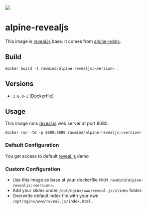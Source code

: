 [![](https://images.microbadger.com/badges/image/rawmind/alpine-revealjs.svg)](https://microbadger.com/images/rawmind/alpine-revealjs "Get your own image badge on microbadger.com")

alpine-revealjs
===============

This image is [reveal.js][reveal.js] base. It comes from [alpine-nginx][alpine-nginx].

## Build

```
docker build -t rawmind/alpine-revealjs:<version> .
```

## Versions

- `3.6.0-1` [(Dockerfile)](https://github.com/rawmind0/alpine-revealjs/blob/3.6.0-1/Dockerfile)

## Usage

This image runs [reveal.js][reveal.js] web server at port 8080.

```
docker run -td -p 8080:8080 rawmind/alpine-revealjs:<version>
```

### Default Configuration

You get access to default [reveal.js][reveal.js] demo 

### Custom Configuration

- Use this image as base at your dockerfile `FROM rawmind/alpine-revealjs:<version>`. 
- Add your slides under `/opt/nginx/www/reveal.js/slides` folder.
- Overwrite default index file with your own `/opt/nginx/www/reveal.js/index.html` .

[alpine-nginx]: https://github.com/rawmind0/alpine-nginx/
[reveal.js]: https://github.com/hakimel/reveal.js
